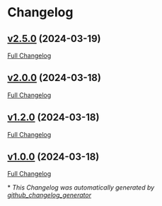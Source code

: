 # Changelog

## [v2.5.0](https://github.com/nasa-pds-engineering-node/registry-moppers/tree/v2.5.0) (2024-03-19)

[Full Changelog](https://github.com/nasa-pds-engineering-node/registry-moppers/compare/v2.0.0...v2.5.0)

## [v2.0.0](https://github.com/nasa-pds-engineering-node/registry-moppers/tree/v2.0.0) (2024-03-18)

[Full Changelog](https://github.com/nasa-pds-engineering-node/registry-moppers/compare/v1.2.0...v2.0.0)

## [v1.2.0](https://github.com/nasa-pds-engineering-node/registry-moppers/tree/v1.2.0) (2024-03-18)

[Full Changelog](https://github.com/nasa-pds-engineering-node/registry-moppers/compare/v1.0.0...v1.2.0)

## [v1.0.0](https://github.com/nasa-pds-engineering-node/registry-moppers/tree/v1.0.0) (2024-03-18)

[Full Changelog](https://github.com/nasa-pds-engineering-node/registry-moppers/compare/3fabe85a65d26f2509c830d02c2b5f09a2793cf7...v1.0.0)



\* *This Changelog was automatically generated by [github_changelog_generator](https://github.com/github-changelog-generator/github-changelog-generator)*
